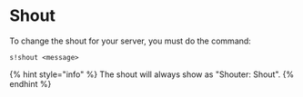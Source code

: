 # Shout

To change the shout for your server, you must do the command:

```
s!shout <message>
```

{% hint style="info" %}
The shout will always show as "Shouter: Shout".
{% endhint %}



